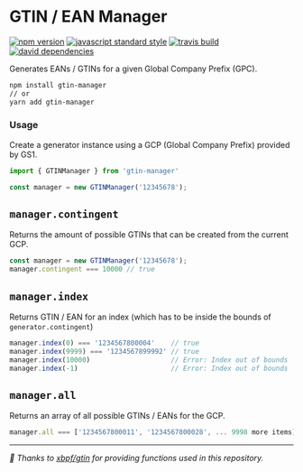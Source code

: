 GTIN / EAN Manager
===

[![npm version](https://img.shields.io/npm/v/gtin.svg?style=flat-square)](https://npmjs.com/package/gtin-manager)
[![javascript standard style](https://img.shields.io/badge/code%20style-standard-blue.svg?style=flat-square)](http://standardjs.com/)
[![travis build](https://img.shields.io/travis/xbpf/gtin/master.svg?style=flat-square)](https://travis-ci.org/riennevaplus/gtin-manager)
[![david dependencies](https://david-dm.org/xbpf/gtin.svg?style=flat-square)](https://david-dm.org/riennevaplus/gtin-manager)


Generates EANs / GTINs for a given Global Company Prefix (GPC).

```bash
npm install gtin-manager
// or
yarn add gtin-manager
```

### Usage
Create a generator instance using a GCP (Global Company Prefix) provided by GS1.

```ts
import { GTINManager } from 'gtin-manager'

const manager = new GTINManager('12345678');
```

<a id='manager-contingent'></a>
`manager.contingent`
---

Returns the amount of possible GTINs that can be created from the current GCP.

```ts
const manager = new GTINManager('12345678');
manager.contingent === 10000 // true
```

<a id='generator-index'></a>
`manager.index`
---

Returns GTIN / EAN for an index (which has to be inside the bounds of `generator.contingent`)

```ts
manager.index(0) === '1234567800004'    // true
manager.index(9999) === '1234567899992' // true
manager.index(10000)                    // Error: Index out of bounds
manager.index(-1)                       // Error: Index out of bounds
```

<a id='generator-all'></a>
`manager.all`
---

Returns an array of all possible GTINs / EANs for the GCP.


```ts
manager.all === ['1234567800011', '1234567800028', ... 9998 more items] // true
```

---

*🌻 Thanks to [xbpf/gtin](https://github.com/xbpf/gtin) for providing functions used in this repository.*
